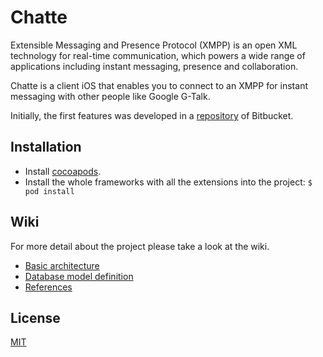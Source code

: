 # Chatte

Extensible Messaging and Presence Protocol (XMPP) is an open XML technology for real-time communication, which powers a wide range of applications including instant messaging, presence and collaboration. 

Chatte is a client iOS that enables you to connect to an XMPP for instant messaging with other people like Google G-Talk.

Initially, the first features was developed in a [repository](https://bitbucket.org/fachinota/example-xmpp-client) of Bitbucket.

## Installation
- Install [cocoapods](https://guides.cocoapods.org/using/getting-started.html).
- Install the whole frameworks with all the extensions into the project:
`$ pod install`

## Wiki
For more detail about the project please take a look at the wiki.

- [Basic architecture](https://github.com/EstefaniaGuardado/Chatte/wiki/Basic-architecture)
- [Database model definition](https://github.com/EstefaniaGuardado/Chatte/wiki/Database-model-definition)
- [References](https://github.com/EstefaniaGuardado/Chatte/wiki/References)

## License
[MIT](https://github.com/EstefaniaGuardado/Chatte/wiki/MIT-License)
